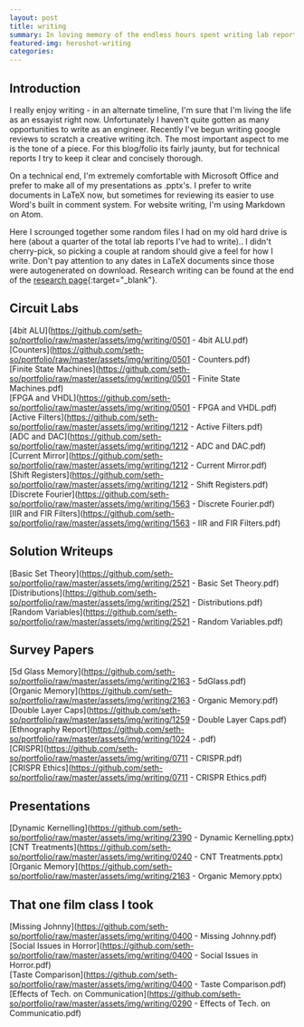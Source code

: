 ```yaml
---
layout: post
title: writing
summary: In loving memory of the endless hours spent writing lab reports for class. A quick look at my writing.
featured-img: heroshot-writing
categories:
---
```

## Introduction
I really enjoy writing - in an alternate timeline, I'm sure that I'm living the life as an essayist right now. Unfortunately I haven't quite gotten as many opportunities to write as an engineer. Recently I've begun writing google reviews to scratch a creative writing itch. The most important aspect to me is the tone of a piece. For this blog/folio its fairly jaunty, but for technical reports I try to keep it clear and concisely thorough.

On a technical end, I'm extremely comfortable with Microsoft Office and prefer to make all of my presentations as .pptx's. I prefer to write documents in LaTeX now, but sometimes for reviewing its easier to use Word's built in comment system. For website writing, I'm using Markdown on Atom.

Here I scrounged together some random files I had on my old hard drive is here (about a quarter of the total lab reports I've had to write).. I didn't cherry-pick, so picking a couple at random should give a feel for how I write. Don't pay attention to any dates in LaTeX documents since those were autogenerated on download. Research writing can be found at the end of the [research page](https://seth-so.github.io/portfolio/research/){:target="_blank"}.

## Circuit Labs
[4bit ALU](https://github.com/seth-so/portfolio/raw/master/assets/img/writing/0501 - 4bit ALU.pdf) <br />
[Counters](https://github.com/seth-so/portfolio/raw/master/assets/img/writing/0501 - Counters.pdf) <br />
[Finite State Machines](https://github.com/seth-so/portfolio/raw/master/assets/img/writing/0501 - Finite State Machines.pdf) <br />
[FPGA and VHDL](https://github.com/seth-so/portfolio/raw/master/assets/img/writing/0501 - FPGA and VHDL.pdf) <br />
[Active Filters](https://github.com/seth-so/portfolio/raw/master/assets/img/writing/1212 - Active Filters.pdf) <br />
[ADC and DAC](https://github.com/seth-so/portfolio/raw/master/assets/img/writing/1212 - ADC and DAC.pdf) <br />
[Current Mirror](https://github.com/seth-so/portfolio/raw/master/assets/img/writing/1212 - Current Mirror.pdf) <br />
[Shift Registers](https://github.com/seth-so/portfolio/raw/master/assets/img/writing/1212 - Shift Registers.pdf) <br />
[Discrete Fourier](https://github.com/seth-so/portfolio/raw/master/assets/img/writing/1563 - Discrete Fourier.pdf) <br />
[IIR and FIR Filters](https://github.com/seth-so/portfolio/raw/master/assets/img/writing/1563 - IIR and FIR Filters.pdf) <br />

## Solution Writeups
[Basic Set Theory](https://github.com/seth-so/portfolio/raw/master/assets/img/writing/2521 - Basic Set Theory.pdf) <br />
[Distributions](https://github.com/seth-so/portfolio/raw/master/assets/img/writing/2521 - Distributions.pdf) <br />
[Random Variables](https://github.com/seth-so/portfolio/raw/master/assets/img/writing/2521 - Random Variables.pdf) <br />

## Survey Papers
[5d Glass Memory](https://github.com/seth-so/portfolio/raw/master/assets/img/writing/2163 - 5dGlass.pdf) <br />
[Organic Memory](https://github.com/seth-so/portfolio/raw/master/assets/img/writing/2163 - Organic Memory.pdf) <br />
[Double Layer Caps](https://github.com/seth-so/portfolio/raw/master/assets/img/writing/1259 - Double Layer Caps.pdf) <br />
[Ethnography Report](https://github.com/seth-so/portfolio/raw/master/assets/img/writing/1024 - .pdf) <br />
[CRISPR](https://github.com/seth-so/portfolio/raw/master/assets/img/writing/0711 - CRISPR.pdf) <br />
[CRISPR Ethics](https://github.com/seth-so/portfolio/raw/master/assets/img/writing/0711 - CRISPR Ethics.pdf) <br />

## Presentations
[Dynamic Kernelling](https://github.com/seth-so/portfolio/raw/master/assets/img/writing/2390 - Dynamic Kernelling.pptx) <br />
[CNT Treatments](https://github.com/seth-so/portfolio/raw/master/assets/img/writing/0240 - CNT Treatments.pptx) <br />
[Organic Memory](https://github.com/seth-so/portfolio/raw/master/assets/img/writing/2163 - Organic Memory.pptx) <br />

## That one film class I took
[Missing Johnny](https://github.com/seth-so/portfolio/raw/master/assets/img/writing/0400 - Missing Johnny.pdf) <br />
[Social Issues in Horror](https://github.com/seth-so/portfolio/raw/master/assets/img/writing/0400 - Social Issues in Horror.pdf) <br />
[Taste Comparison](https://github.com/seth-so/portfolio/raw/master/assets/img/writing/0400 - Taste Comparison.pdf) <br />
[Effects of Tech. on Communication](https://github.com/seth-so/portfolio/raw/master/assets/img/writing/0290 - Effects of Tech. on Communicatio.pdf) <br />
